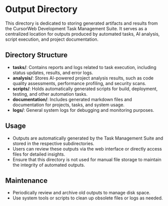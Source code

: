 # Output Directory

This directory is dedicated to storing generated artifacts and results from the CursorWeb Development Task Management Suite. It serves as a centralized location for outputs produced by automated tasks, AI analysis, script execution, and project documentation.

## Directory Structure

- **tasks/**: Contains reports and logs related to task execution, including status updates, results, and error logs.
- **analysis/**: Stores AI-powered project analysis results, such as code quality assessments, performance profiling, and security scans.
- **scripts/**: Holds automatically generated scripts for build, deployment, testing, and other automation tasks.
- **documentation/**: Includes generated markdown files and documentation for projects, tasks, and system usage.
- **logs/**: General system logs for debugging and monitoring purposes.

## Usage

- Outputs are automatically generated by the Task Management Suite and stored in the respective subdirectories.
- Users can review these outputs via the web interface or directly access files for detailed insights.
- Ensure that this directory is not used for manual file storage to maintain the integrity of automated outputs.

## Maintenance

- Periodically review and archive old outputs to manage disk space.
- Use system tools or scripts to clean up obsolete files or logs as needed.
